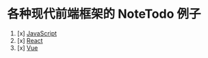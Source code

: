 # 各种现代前端框架的 NoteTodo 例子

1. [x] [JavaScript](https://reborn233.github.io/todos-example/todo-js/)
2. [x] [React](https://reborn233.github.io/todos-example/todo-react/)
3. [x] [Vue](https://reborn233.github.io/todos-example/todo-vue/)
